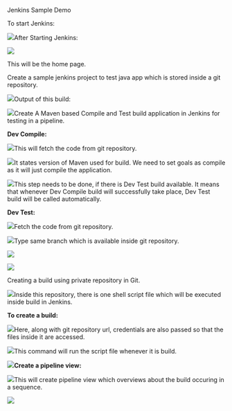 ﻿Jenkins Sample Demo

To start Jenkins:

![](1.png)After Starting Jenkins:

![](2.png)

This will be the home page.

Create a sample jenkins project to test java app which is stored inside a git repository.

![](3.png)Output of this build:

![](4.png)Create A Maven based Compile and Test build application in Jenkins for testing in a pipeline.

**Dev Compile:**

![](5.png)This will fetch the code from git repository.

![](6.png)It states version of Maven used for build. We need to set goals as compile as it will just compile the application.

![](7.png)This step needs to be done, if there is Dev Test build available. It means that whenever Dev Compile build will successfully take place, Dev Test build will be called automatically.



**Dev Test:**

![](8.png)Fetch the code from git repository.

![](9.png)Type same branch which is available inside git repository.

![](10.png)

![](11.png)

Creating a build using private repository in Git.

![](12.png)Inside this repository, there is one shell script file which will be executed inside build in Jenkins.


**To create a build:**

![](13.png)Here, along with git repository url, credentials are also passed so that the files inside it are accessed.

![](14.png)This command will run the script file whenever it is build.

![](15.png)**Create a pipeline view:**

![](16.png)This will create pipeline view which overviews about the build occuring in a sequence.

![](17.png)
